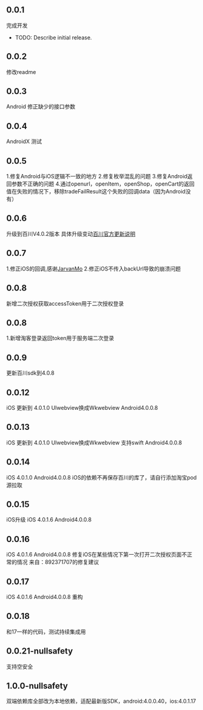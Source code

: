 ## 0.0.1

完成开发

* TODO: Describe initial release.

## 0.0.2

修改readme

## 0.0.3

Android 修正缺少的接口参数

## 0.0.4

AndroidX 测试

## 0.0.5

1.修复Android与iOS逻辑不一致的地方
2.修复枚举混乱的问题
3.修复Android返回参数不正确的问题
4.通过openurl，openItem，openShop，openCart的返回值在失败的情况下，移除tradeFailResult这个失败的回调data（因为Android没有）

## 0.0.6

升级到百川V4.0.2版本
具体升级变动[百川官方更新说明](https://baichuan.taobao.com/docs/doc.htm?spm=a3c0d.7629140.0.0.749bbe48KRlbQC&treeId=129&articleId=106383&docType=1#s1)

## 0.0.7

1.修正iOS的回调,感谢[JarvanMo](https://github.com/JarvanMo)
2.修正iOS不传入backUrl导致的崩溃问题

## 0.0.8

新增二次授权获取accessToken用于二次授权登录

## 0.0.8

1.新增淘客登录返回token用于服务端二次登录

## 0.0.9

更新百川sdk到4.0.8

## 0.0.12

iOS 更新到 4.0.1.0
  UIwebview换成Wkwebview
Android4.0.0.8

## 0.0.13

iOS 更新到 4.0.1.0
  UIwebview换成Wkwebview
  支持swift
Android4.0.0.8

## 0.0.14

iOS 4.0.1.0
Android4.0.0.8
iOS的依赖不再保存百川的库了，请自行添加淘宝pod源拉取

## 0.0.15

iOS升级
iOS 4.0.1.6
Android4.0.0.8

## 0.0.16

iOS 4.0.1.6
Android4.0.0.8
修复iOS在某些情况下第一次打开二次授权页面不正常的情况
来自：892371707的修复建议

## 0.0.17

iOS 4.0.1.6
Android4.0.0.8
重构

## 0.0.18

和17一样的代码，测试持续集成用

## 0.0.21-nullsafety

支持空安全

## 1.0.0-nullsafety

双端依赖库全部改为本地依赖，适配最新版SDK，android:4.0.0.40，ios:4.0.1.17